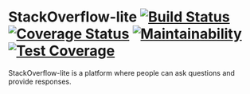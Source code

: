 # StackOverflow-lite [![Build Status](https://travis-ci.org/sommyj/StackOverflow-lite.svg?branch=user)](https://travis-ci.org/sommyj/StackOverflow-lite) [![Coverage Status](https://coveralls.io/repos/github/sommyj/StackOverflow-lite/badge.svg?branch=user)](https://coveralls.io/github/sommyj/StackOverflow-lite?branch=user) [![Maintainability](https://api.codeclimate.com/v1/badges/3a74c8459984733467ca/maintainability)](https://codeclimate.com/github/sommyj/StackOverflow-lite/maintainability) [![Test Coverage](https://api.codeclimate.com/v1/badges/3a74c8459984733467ca/test_coverage)](https://codeclimate.com/github/sommyj/StackOverflow-lite/test_coverage)
StackOverflow-lite​ is a platform where people can ask questions and provide responses.
